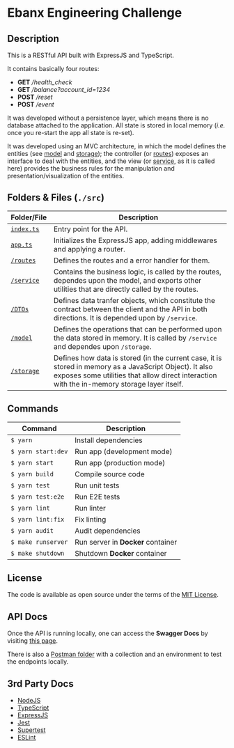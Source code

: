 # Ebanx Engineering Challenge

## Description

This is a RESTful API built with ExpressJS and TypeScript.

It contains basically four routes:
  * **GET**  */health_check*
  * **GET**  */balance?account_id=1234*
  * **POST** */reset*
  * **POST** */event*

It was developed without a persistence layer, which means there is no database attached to the application. All state is stored in local memory (*i.e.* once you re-start the app all state is re-set).

It was developed using an MVC architecture, in which the model defines the entities (see [model](./src/model) and [storage](./src/storage)); the controller (or [routes](./src/routes)) exposes an interface to deal with the entities, and the view (or [service](./src/service), as it is called here) provides the business rules for the manipulation and presentation/visualization of the entities.


## Folders & Files (`./src`)
Folder/File | Description
--- | --- 
[`index.ts`](./src/index.ts) | Entry point for the API.
  [`app.ts`](./src/app.ts) | Initializes the ExpressJS app, adding middlewares and applying a router.
  [`/routes`](./src/routes) | Defines the routes and a error handler for them. 
  [`/service`](./src/service) | Contains the business logic, is called by the routes, dependes upon the model, and exports other utilities that are directly called by the routes. 
  [`/DTOs`](./src/DTOs) | Defines data tranfer objects, which constitute the contract between the client and the API in both directions. It is depended upon by `/service`.
  [`/model`](./src/model) | Defines the operations that can be performed upon the data stored in memory. It is called by `/service` and dependes upon `/storage`.
  [`/storage`](./src/storage) | Defines how data is stored (in the current case, it is stored in memory as a JavaScript Object). It also exposes some utilities that allow direct interaction with the in-memory storage layer itself.

## Commands

Command | Description | 
--- | --- 
`$ yarn` | Install dependencies
`$ yarn start:dev` | Run app (development mode)
`$ yarn start` | Run app (production mode)
`$ yarn build` | Compile source code
`$ yarn test` | Run unit tests 
`$ yarn test:e2e` | Run E2E tests 
`$ yarn lint` | Run linter
`$ yarn lint:fix` | Fix linting
`$ yarn audit` | Audit dependencies
`$ make runserver` | Run server in **Docker** container
`$ make shutdown` | Shutdown **Docker** container

## License

The code is available as open source under the terms of the [MIT License](https://opensource.org/licenses/MIT).

## API Docs
Once the API is running locally, one can access the **Swagger Docs** by visiting [this page](http://localhost:3000/api-docs/).

There is also a [Postman folder](./postman) with a collection and an environment to test the endpoints locally.

## 3rd Party Docs
 - [NodeJS](https://nodejs.org/en/docs/)
 - [TypeScript](https://www.typescriptlang.org/docs/home.html)
 - [ExpressJS](https://expressjs.com/en/guide/routing.html)
 - [Jest](https://jestjs.io/docs/en/getting-started)
 - [Supertest](https://www.npmjs.com/package/supertest)
 - [ESLint](https://eslint.org)
